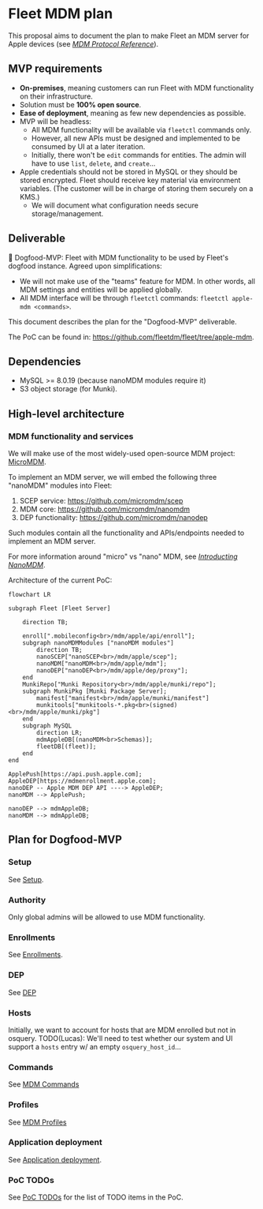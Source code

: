 # Fleet MDM plan

This proposal aims to document the plan to make Fleet an MDM server for Apple devices (see [*MDM Protocol Reference*](https://developer.apple.com/business/documentation/MDM-Protocol-Reference.pdf)).

## MVP requirements

- **On-premises**, meaning customers can run Fleet with MDM functionality on their infrastructure.
- Solution must be **100% open source**.
- **Ease of deployment**, meaning as few new dependencies as possible.
- MVP will be headless:
    - All MDM functionality will be available via `fleetctl` commands only.
    - However, all new APIs must be designed and implemented to be consumed by UI at a later iteration.
    - Initially, there won't be `edit` commands for entities. The admin will have to use `list`, `delete`, and `create`...
- Apple credentials should not be stored in MySQL or they should be stored encrypted. Fleet should receive key material via environment variables. (The customer will be in charge of storing them securely on a KMS.)
    - We will document what configuration needs secure storage/management.

## Deliverable

🐶 Dogfood-MVP: Fleet with MDM functionality to be used by Fleet's dogfood instance.
Agreed upon simplifications:
- We will not make use of the "teams" feature for MDM. In other words, all MDM settings and entities will be applied globally.
- All MDM interface will be through `fleetctl` commands: `fleetctl apple-mdm <commands>`.

This document describes the plan for the "Dogfood-MVP" deliverable. 

The PoC can be found in: https://github.com/fleetdm/fleet/tree/apple-mdm.

## Dependencies

- MySQL >= 8.0.19 (because nanoMDM modules require it)
- S3 object storage (for Munki).

## High-level architecture

### MDM functionality and services

We will make use of the most widely-used open-source MDM project: [MicroMDM](https://github.com/micromdm).

To implement an MDM server, we will embed the following three "nanoMDM" modules into Fleet:
1. SCEP service: https://github.com/micromdm/scep
2. MDM core: https://github.com/micromdm/nanomdm
3. DEP functionality: https://github.com/micromdm/nanodep

Such modules contain all the functionality and APIs/endpoints needed to implement an MDM server.

For more information around "micro" vs "nano" MDM, see [*Introducting NanoMDM*](https://micromdm.io/blog/introducing-nanomdm/).

Architecture of the current PoC:
```mermaid
flowchart LR

subgraph Fleet [Fleet Server]

    direction TB;

    enroll[".mobileconfig<br>/mdm/apple/api/enroll"];
    subgraph nanoMDMModules ["nanoMDM modules"]
        direction TB;
        nanoSCEP["nanoSCEP<br>/mdm/apple/scep"];
        nanoMDM["nanoMDM<br>/mdm/apple/mdm"];
        nanoDEP["nanoDEP<br>/mdm/apple/dep/proxy"];
    end
    MunkiRepo["Munki Repository<br>/mdm/apple/munki/repo"];
    subgraph MunkiPkg [Munki Package Server];
        manifest["manifest<br>/mdm/apple/munki/manifest"]
        munkitools["munkitools-*.pkg<br>(signed)<br>/mdm/apple/munki/pkg"]
    end
    subgraph MySQL
        direction LR;
        mdmAppleDB[(nanoMDM<br>Schemas)];
        fleetDB[(fleet)];
    end
end

ApplePush[https://api.push.apple.com];
AppleDEP[https://mdmenrollment.apple.com];
nanoDEP -- Apple MDM DEP API ----> AppleDEP;
nanoMDM --> ApplePush;

nanoDEP --> mdmAppleDB;
nanoMDM --> mdmAppleDB;
```

## Plan for Dogfood-MVP

### Setup

See [Setup](./setup.md).

### Authority

Only global admins will be allowed to use MDM functionality.

### Enrollments

See [Enrollments](./enrollments.md).

### DEP

See [DEP](./dep.md)

### Hosts

Initially, we want to account for hosts that are MDM enrolled but not in osquery.
TODO(Lucas): We'll need to test whether our system and UI support a `hosts` entry w/ an empty `osquery_host_id`...

### Commands

See [MDM Commands](./commands.md)

### Profiles

See [MDM Profiles](./profiles.md)

### Application deployment

See [Application deployment](./application-deployment.md).

### PoC TODOs

See [PoC TODOs](./poc-todos.md) for the list of TODO items in the PoC.